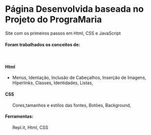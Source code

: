 # Página Desenvolvida baseada no Projeto do PrograMaria
Site com os primeiros passos em Html, CSS e JavaScript

<h4>Foram trabalhados os conceitos de:</h4>
<br>

<h4>Html</h4>
<ul>
  <li><a>Menus,</a>
    <a>Identação,</a>
    Inclusão de Cabeçalhos,
    Inserção de Imagens,
    Hiperlinks,
    Classes,
    Identidades,
    Listas,
  </li>
</ul>

<h4>CSS</h4>
<ul>Cores,tamanhos e estilos das fontes,
  Botões,
  Background,
  </ul>

<h4>Ferramentas:</h4>
<ul>Repl.it,
Html,
CSS</ul>



